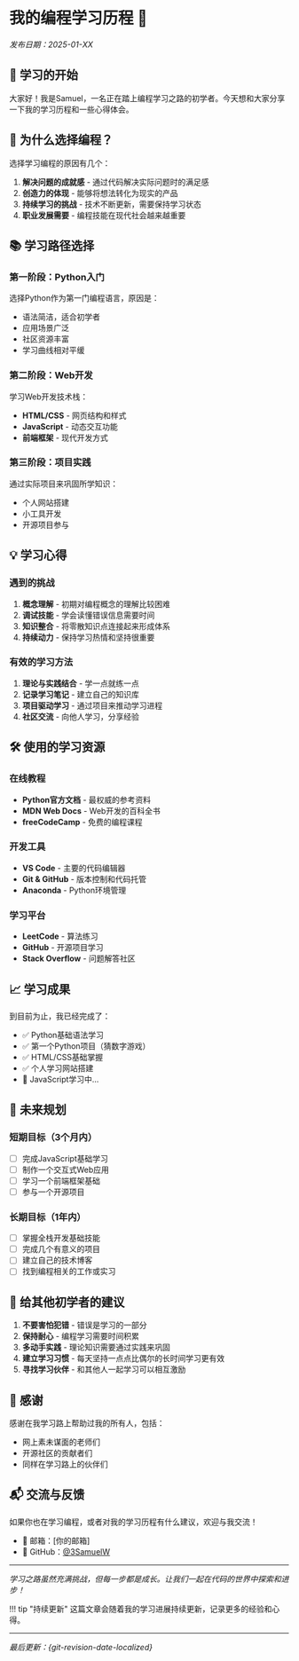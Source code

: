 # 我的编程学习历程 🚀

*发布日期：2025-01-XX*

## 📖 学习的开始

大家好！我是Samuel，一名正在踏上编程学习之路的初学者。今天想和大家分享一下我的学习历程和一些心得体会。

## 🎯 为什么选择编程？

选择学习编程的原因有几个：

1. **解决问题的成就感** - 通过代码解决实际问题时的满足感
2. **创造力的体现** - 能够将想法转化为现实的产品
3. **持续学习的挑战** - 技术不断更新，需要保持学习状态
4. **职业发展需要** - 编程技能在现代社会越来越重要

## 📚 学习路径选择

### 第一阶段：Python入门
选择Python作为第一门编程语言，原因是：
- 语法简洁，适合初学者
- 应用场景广泛
- 社区资源丰富
- 学习曲线相对平缓

### 第二阶段：Web开发
学习Web开发技术栈：
- **HTML/CSS** - 网页结构和样式
- **JavaScript** - 动态交互功能
- **前端框架** - 现代开发方式

### 第三阶段：项目实践
通过实际项目来巩固所学知识：
- 个人网站搭建
- 小工具开发
- 开源项目参与

## 💡 学习心得

### 遇到的挑战
1. **概念理解** - 初期对编程概念的理解比较困难
2. **调试技能** - 学会读懂错误信息需要时间
3. **知识整合** - 将零散知识点连接起来形成体系
4. **持续动力** - 保持学习热情和坚持很重要

### 有效的学习方法
1. **理论与实践结合** - 学一点就练一点
2. **记录学习笔记** - 建立自己的知识库
3. **项目驱动学习** - 通过项目来推动学习进程
4. **社区交流** - 向他人学习，分享经验

## 🛠️ 使用的学习资源

### 在线教程
- **Python官方文档** - 最权威的参考资料
- **MDN Web Docs** - Web开发的百科全书
- **freeCodeCamp** - 免费的编程课程

### 开发工具
- **VS Code** - 主要的代码编辑器
- **Git & GitHub** - 版本控制和代码托管
- **Anaconda** - Python环境管理

### 学习平台
- **LeetCode** - 算法练习
- **GitHub** - 开源项目学习
- **Stack Overflow** - 问题解答社区

## 📈 学习成果

到目前为止，我已经完成了：

- ✅ Python基础语法学习
- ✅ 第一个Python项目（猜数字游戏）
- ✅ HTML/CSS基础掌握
- ✅ 个人学习网站搭建
- 🔄 JavaScript学习中...

## 🎯 未来规划

### 短期目标（3个月内）
- [ ] 完成JavaScript基础学习
- [ ] 制作一个交互式Web应用
- [ ] 学习一个前端框架基础
- [ ] 参与一个开源项目

### 长期目标（1年内）
- [ ] 掌握全栈开发基础技能
- [ ] 完成几个有意义的项目
- [ ] 建立自己的技术博客
- [ ] 找到编程相关的工作或实习

## 💭 给其他初学者的建议

1. **不要害怕犯错** - 错误是学习的一部分
2. **保持耐心** - 编程学习需要时间积累
3. **多动手实践** - 理论知识需要通过实践来巩固
4. **建立学习习惯** - 每天坚持一点点比偶尔的长时间学习更有效
5. **寻找学习伙伴** - 和其他人一起学习可以相互激励

## 🙏 感谢

感谢在我学习路上帮助过我的所有人，包括：
- 网上素未谋面的老师们
- 开源社区的贡献者们
- 同样在学习路上的伙伴们

## 📬 交流与反馈

如果你也在学习编程，或者对我的学习历程有什么建议，欢迎与我交流！

- 📧 邮箱：[你的邮箱]
- 🐙 GitHub：[@3SamuelW](https://github.com/3SamuelW)

---

*学习之路虽然充满挑战，但每一步都是成长。让我们一起在代码的世界中探索和进步！*

!!! tip "持续更新"
    这篇文章会随着我的学习进展持续更新，记录更多的经验和心得。

---

*最后更新：{git-revision-date-localized}*
